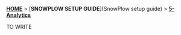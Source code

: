 [**HOME**](Home) > [**SNOWPLOW SETUP GUIDE**](SnowPlow setup guide) > [**5-Analytics**](analytics-setup)



TO WRITE